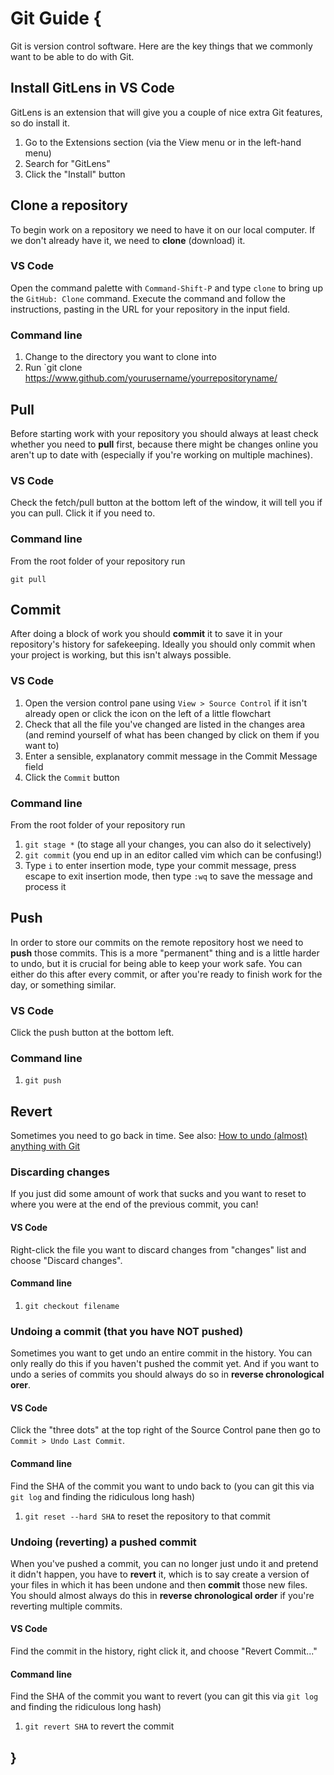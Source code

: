 # Git Guide {

Git is version control software. Here are the key things that we commonly want to be able to do with Git.

## Install GitLens in VS Code

GitLens is an extension that will give you a couple of nice extra Git features, so do install it.

1. Go to the Extensions section (via the View menu or in the left-hand menu)
2. Search for "GitLens"
3. Click the "Install" button

## Clone a repository

To begin work on a repository we need to have it on our local computer. If we don't already have it, we need to **clone** (download) it.

### VS Code

Open the command palette with `Command-Shift-P` and type `clone` to bring up the `GitHub: Clone` command. Execute the command and follow the instructions, pasting in the URL for your repository in the input field.

### Command line

1. Change to the directory you want to clone into
2. Run `git clone https://www.github.com/yourusername/yourrepositoryname/

## Pull

Before starting work with your repository you should always at least check whether you need to **pull** first, because there might be changes online you aren't up to date with (especially if you're working on multiple machines).

### VS Code

Check the fetch/pull button at the bottom left of the window, it will tell you if you can pull. Click it if you need to.

### Command line

From the root folder of your repository run

`git pull`

## Commit

After doing a block of work you should **commit** it to save it in your repository's history for safekeeping. Ideally you should only commit when your project is working, but this isn't always possible.

### VS Code

1. Open the version control pane using `View > Source Control` if it isn't already open or click the icon on the left of a little flowchart
2. Check that all the file you've changed are listed in the changes area (and remind yourself of what has been changed by click on them if you want to)
3. Enter a sensible, explanatory commit message in the Commit Message field
4. Click the `Commit` button

### Command line

From the root folder of your repository run

1. `git stage *` (to stage all your changes, you can also do it selectively)
2. `git commit` (you end up in an editor called vim which can be confusing!)
3. Type `i` to enter insertion mode, type your commit message, press escape to exit insertion mode, then type `:wq` to save the message and process it

## Push

In order to store our commits on the remote repository host we need to **push** those commits. This is a more "permanent" thing and is a little harder to undo, but it is crucial for being able to keep your work safe. You can either do this after every commit, or after you're ready to finish work for the day, or something similar.

### VS Code

Click the push button at the bottom left.

### Command line

1. `git push`

## Revert

Sometimes you need to go back in time. See also: [How to undo (almost) anything with Git](https://github.blog/2015-06-08-how-to-undo-almost-anything-with-git/)

### Discarding changes

If you just did some amount of work that sucks and you want to reset to where you were at the end of the previous commit, you can!

#### VS Code

Right-click the file you want to discard changes from "changes" list and choose "Discard changes".

#### Command line

1. `git checkout filename`

### Undoing a commit (that you have NOT pushed)

Sometimes you want to get undo an entire commit in the history. You can only really do this if you haven't pushed the commit yet. And if you want to undo a series of commits you should always do so in **reverse chronological orer**.

#### VS Code

Click the "three dots" at the top right of the Source Control pane then go to `Commit > Undo Last Commit`.

#### Command line

Find the SHA of the commit you want to undo back to (you can git this via `git log` and finding the ridiculous long hash)

1. `git reset --hard SHA` to reset the repository to that commit

### Undoing (reverting) a pushed commit

When you've pushed a commit, you can no longer just undo it and pretend it didn't happen, you have to **revert** it, which is to say create a version of your files in which it has been undone and then **commit** those new files. You should almost always do this in **reverse chronological order** if you're reverting multiple commits.

#### VS Code

Find the commit in the history, right click it, and choose "Revert Commit..."

#### Command line

Find the SHA of the commit you want to revert (you can git this via `git log` and finding the ridiculous long hash)

1. `git revert SHA` to revert the commit

## }